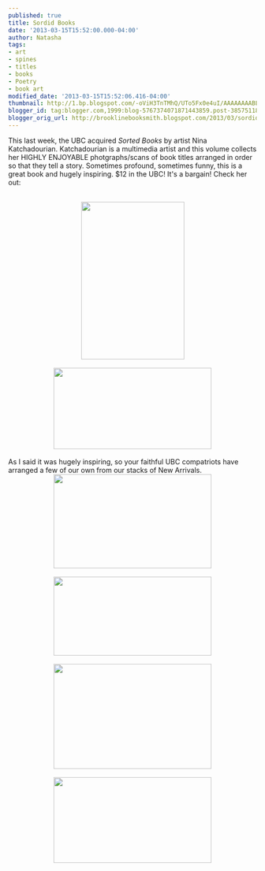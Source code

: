 ```yaml
---
published: true
title: Sordid Books
date: '2013-03-15T15:52:00.000-04:00'
author: Natasha
tags:
- art
- spines
- titles
- books
- Poetry
- book art
modified_date: '2013-03-15T15:52:06.416-04:00'
thumbnail: http://1.bp.blogspot.com/-oViH3TnTMhQ/UTo5Fx0e4uI/AAAAAAAABLc/Og0Ub-uvvbY/s72-c/katchadourian3.jpg
blogger_id: tag:blogger.com,1999:blog-5767374071871443859.post-3857511877395061924
blogger_orig_url: http://brooklinebooksmith.blogspot.com/2013/03/sordid-books.html
---
```


This last week, the UBC acquired <i>Sorted Books </i>by artist Nina Katchadourian. Katchadourian is a multimedia artist and this volume collects her HIGHLY ENJOYABLE photgraphs/scans of book titles arranged in order so that they tell a story. Sometimes profound, sometimes funny, this is a great book and hugely inspiring. $12 in the UBC! It's a bargain! Check her out:<br /><div class="separator" style="clear: both; text-align: center;"></div><br /><div class="separator" style="clear: both; text-align: center;"><a href="http://1.bp.blogspot.com/-oViH3TnTMhQ/UTo5Fx0e4uI/AAAAAAAABLc/Og0Ub-uvvbY/s1600/katchadourian3.jpg" imageanchor="1" style="margin-left: 1em; margin-right: 1em;"><img border="0" height="320" src="http://1.bp.blogspot.com/-oViH3TnTMhQ/UTo5Fx0e4uI/AAAAAAAABLc/Og0Ub-uvvbY/s320/katchadourian3.jpg" width="209" /></a></div><br /><div class="separator" style="clear: both; text-align: center;"><a href="http://3.bp.blogspot.com/-_ql1jEE9qVM/UTo5GBho08I/AAAAAAAABLg/pYvR6WaQK4g/s1600/katchadourian1.jpg" imageanchor="1" style="margin-left: 1em; margin-right: 1em;"><img border="0" height="165" src="http://3.bp.blogspot.com/-_ql1jEE9qVM/UTo5GBho08I/AAAAAAAABLg/pYvR6WaQK4g/s320/katchadourian1.jpg" width="320" /></a></div><br />As I said it was hugely inspiring, so your faithful UBC compatriots have arranged a few of our own from our stacks of New Arrivals.<br /><div class="separator" style="clear: both; text-align: center;"><a href="http://2.bp.blogspot.com/-jH1Z1QZHKgQ/UTo83-ckssI/AAAAAAAABL4/3gsvbZYfjHE/s1600/sordid1.jpg" imageanchor="1" style="margin-left: 1em; margin-right: 1em;"><img border="0" height="191" src="http://2.bp.blogspot.com/-jH1Z1QZHKgQ/UTo83-ckssI/AAAAAAAABL4/3gsvbZYfjHE/s320/sordid1.jpg" width="320" /></a></div><br /><div class="separator" style="clear: both; text-align: center;"><a href="http://2.bp.blogspot.com/-TSY0jXXGfQ8/UTo84qN8gvI/AAAAAAAABMA/rbUnAcnW5Bo/s1600/sordid3.jpg" imageanchor="1" style="margin-left: 1em; margin-right: 1em;"><img border="0" height="160" src="http://2.bp.blogspot.com/-TSY0jXXGfQ8/UTo84qN8gvI/AAAAAAAABMA/rbUnAcnW5Bo/s320/sordid3.jpg" width="320" /></a></div><br /><div class="separator" style="clear: both; text-align: center;"><a href="http://3.bp.blogspot.com/-tyw8hHMQOnA/UTo84-MinLI/AAAAAAAABME/5gmZTbUaMCA/s1600/sordid2.jpg" imageanchor="1" style="margin-left: 1em; margin-right: 1em;"><img border="0" height="213" src="http://3.bp.blogspot.com/-tyw8hHMQOnA/UTo84-MinLI/AAAAAAAABME/5gmZTbUaMCA/s320/sordid2.jpg" width="320" /></a></div><br /><div class="separator" style="clear: both; text-align: center;"><a href="http://4.bp.blogspot.com/-PPAGFGX_QnY/UTo85IP7yiI/AAAAAAAABMQ/Gbn76xZk8Og/s1600/sordid4.jpg" imageanchor="1" style="margin-left: 1em; margin-right: 1em;"><img border="0" height="174" src="http://4.bp.blogspot.com/-PPAGFGX_QnY/UTo85IP7yiI/AAAAAAAABMQ/Gbn76xZk8Og/s320/sordid4.jpg" width="320" /></a></div>